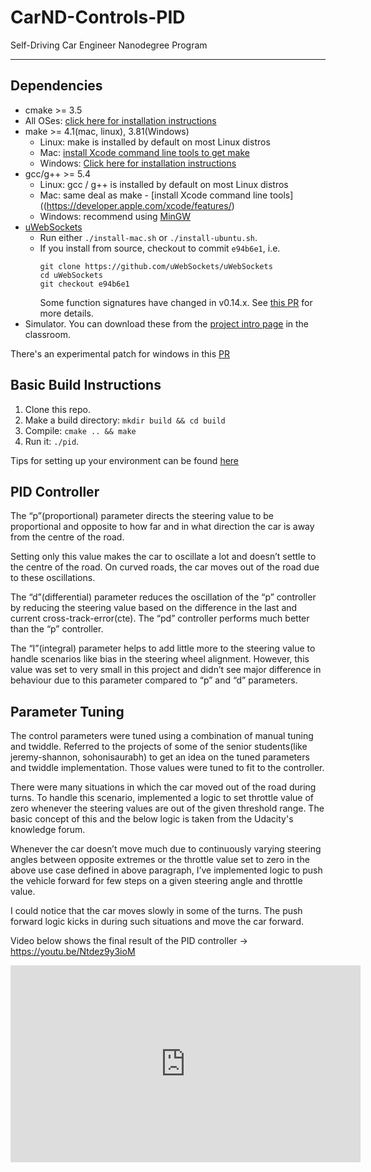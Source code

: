 # CarND-Controls-PID
Self-Driving Car Engineer Nanodegree Program

---

## Dependencies

* cmake >= 3.5
 * All OSes: [click here for installation instructions](https://cmake.org/install/)
* make >= 4.1(mac, linux), 3.81(Windows)
  * Linux: make is installed by default on most Linux distros
  * Mac: [install Xcode command line tools to get make](https://developer.apple.com/xcode/features/)
  * Windows: [Click here for installation instructions](http://gnuwin32.sourceforge.net/packages/make.htm)
* gcc/g++ >= 5.4
  * Linux: gcc / g++ is installed by default on most Linux distros
  * Mac: same deal as make - [install Xcode command line tools]((https://developer.apple.com/xcode/features/)
  * Windows: recommend using [MinGW](http://www.mingw.org/)
* [uWebSockets](https://github.com/uWebSockets/uWebSockets)
  * Run either `./install-mac.sh` or `./install-ubuntu.sh`.
  * If you install from source, checkout to commit `e94b6e1`, i.e.
    ```
    git clone https://github.com/uWebSockets/uWebSockets 
    cd uWebSockets
    git checkout e94b6e1
    ```
    Some function signatures have changed in v0.14.x. See [this PR](https://github.com/udacity/CarND-MPC-Project/pull/3) for more details.
* Simulator. You can download these from the [project intro page](https://github.com/udacity/self-driving-car-sim/releases) in the classroom.

There's an experimental patch for windows in this [PR](https://github.com/udacity/CarND-PID-Control-Project/pull/3)

## Basic Build Instructions

1. Clone this repo.
2. Make a build directory: `mkdir build && cd build`
3. Compile: `cmake .. && make`
4. Run it: `./pid`. 

Tips for setting up your environment can be found [here](https://classroom.udacity.com/nanodegrees/nd013/parts/40f38239-66b6-46ec-ae68-03afd8a601c8/modules/0949fca6-b379-42af-a919-ee50aa304e6a/lessons/f758c44c-5e40-4e01-93b5-1a82aa4e044f/concepts/23d376c7-0195-4276-bdf0-e02f1f3c665d)

## PID Controller

The “p”(proportional) parameter directs the steering value to be proportional and opposite to how far and in what direction the car is away from the centre of the road. 

Setting only this value makes the car to oscillate a lot and doesn’t settle to the centre of the road. On curved roads, the car moves out of the road due to these oscillations.

The “d”(differential) parameter reduces the oscillation of the “p” controller by reducing the steering value based on the difference in the last and current cross-track-error(cte). The “pd” controller performs much better than the “p” controller.

The “I”(integral) parameter helps to add little more to the steering value to handle scenarios like bias in the steering wheel alignment. However, this value was set to very small in this project and didn’t see major difference in behaviour due to this parameter compared to “p” and “d” parameters.

## Parameter Tuning

The control parameters were tuned using a combination of manual tuning and twiddle. Referred to the projects of some of the senior students(like jeremy-shannon, sohonisaurabh) to get an idea on the tuned parameters and twiddle implementation. Those values were tuned to fit to the controller. 

There were many situations in which the car moved out of the road during turns. To handle this scenario, implemented a logic to set throttle value of zero whenever the steering values are out of the given threshold range. The basic concept of this and the below logic is taken from the Udacity's knowledge forum.

Whenever the car doesn’t move much due to continuously varying steering angles between opposite extremes or the throttle value set to zero in the above use case defined in above paragraph, I’ve implemented logic to push the vehicle forward for few steps on a given steering angle and throttle value.

I could notice that the car moves slowly in some of the turns. The push forward logic kicks in during such situations and move the car forward.

Video below shows the final result of the PID controller -> https://youtu.be/Ntdez9y3ioM


<iframe width="560" height="315" src="https://www.youtube.com/embed/Ntdez9y3ioM" frameborder="0" allow="autoplay; encrypted-media" allowfullscreen></iframe>



